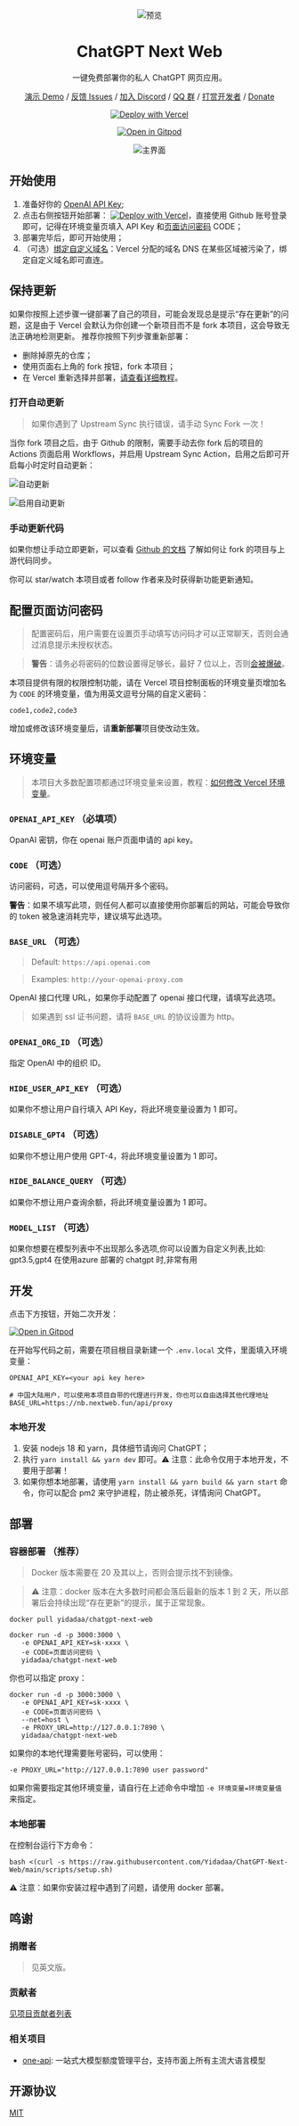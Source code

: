 <div align="center">
<img src="./docs/images/icon.svg" alt="预览"/>

<h1 align="center">ChatGPT Next Web</h1>

一键免费部署你的私人 ChatGPT 网页应用。

[演示 Demo](https://chat-gpt-next-web.vercel.app/) / [反馈 Issues](https://github.com/Yidadaa/ChatGPT-Next-Web/issues) / [加入 Discord](https://discord.gg/zrhvHCr79N) / [QQ 群](https://user-images.githubusercontent.com/16968934/228190818-7dd00845-e9b9-4363-97e5-44c507ac76da.jpeg) / [打赏开发者](https://user-images.githubusercontent.com/16968934/227772541-5bcd52d8-61b7-488c-a203-0330d8006e2b.jpg) / [Donate](#捐赠-donate-usdt)

[![Deploy with Vercel](https://vercel.com/button)](https://vercel.com/new/clone?repository-url=https%3A%2F%2Fgithub.com%2FYidadaa%2FChatGPT-Next-Web&env=OPENAI_API_KEY&env=CODE&project-name=chatgpt-next-web&repository-name=ChatGPT-Next-Web)

[![Open in Gitpod](https://gitpod.io/button/open-in-gitpod.svg)](https://gitpod.io/#https://github.com/Yidadaa/ChatGPT-Next-Web)

![主界面](./docs/images/cover.png)

</div>

## 开始使用

1. 准备好你的 [OpenAI API Key](https://platform.openai.com/account/api-keys);
2. 点击右侧按钮开始部署：
   [![Deploy with Vercel](https://vercel.com/button)](https://vercel.com/new/clone?repository-url=https%3A%2F%2Fgithub.com%2FYidadaa%2FChatGPT-Next-Web&env=OPENAI_API_KEY&env=CODE&project-name=chatgpt-next-web&repository-name=ChatGPT-Next-Web)，直接使用 Github 账号登录即可，记得在环境变量页填入 API Key 和[页面访问密码](#配置页面访问密码) CODE；
3. 部署完毕后，即可开始使用；
4. （可选）[绑定自定义域名](https://vercel.com/docs/concepts/projects/domains/add-a-domain)：Vercel 分配的域名 DNS 在某些区域被污染了，绑定自定义域名即可直连。

## 保持更新

如果你按照上述步骤一键部署了自己的项目，可能会发现总是提示“存在更新”的问题，这是由于 Vercel 会默认为你创建一个新项目而不是 fork 本项目，这会导致无法正确地检测更新。
推荐你按照下列步骤重新部署：

- 删除掉原先的仓库；
- 使用页面右上角的 fork 按钮，fork 本项目；
- 在 Vercel 重新选择并部署，[请查看详细教程](./docs/vercel-cn.md#如何新建项目)。

### 打开自动更新

> 如果你遇到了 Upstream Sync 执行错误，请手动 Sync Fork 一次！

当你 fork 项目之后，由于 Github 的限制，需要手动去你 fork 后的项目的 Actions 页面启用 Workflows，并启用 Upstream Sync Action，启用之后即可开启每小时定时自动更新：

![自动更新](./docs/images/enable-actions.jpg)

![启用自动更新](./docs/images/enable-actions-sync.jpg)

### 手动更新代码

如果你想让手动立即更新，可以查看 [Github 的文档](https://docs.github.com/en/pull-requests/collaborating-with-pull-requests/working-with-forks/syncing-a-fork) 了解如何让 fork 的项目与上游代码同步。

你可以 star/watch 本项目或者 follow 作者来及时获得新功能更新通知。

## 配置页面访问密码

> 配置密码后，用户需要在设置页手动填写访问码才可以正常聊天，否则会通过消息提示未授权状态。

> **警告**：请务必将密码的位数设置得足够长，最好 7 位以上，否则[会被爆破](https://github.com/Yidadaa/ChatGPT-Next-Web/issues/518)。

本项目提供有限的权限控制功能，请在 Vercel 项目控制面板的环境变量页增加名为 `CODE` 的环境变量，值为用英文逗号分隔的自定义密码：

```
code1,code2,code3
```

增加或修改该环境变量后，请**重新部署**项目使改动生效。

## 环境变量

> 本项目大多数配置项都通过环境变量来设置，教程：[如何修改 Vercel 环境变量](./docs/vercel-cn.md)。

### `OPENAI_API_KEY` （必填项）

OpanAI 密钥，你在 openai 账户页面申请的 api key。

### `CODE` （可选）

访问密码，可选，可以使用逗号隔开多个密码。

**警告**：如果不填写此项，则任何人都可以直接使用你部署后的网站，可能会导致你的 token 被急速消耗完毕，建议填写此选项。

### `BASE_URL` （可选）

> Default: `https://api.openai.com`

> Examples: `http://your-openai-proxy.com`

OpenAI 接口代理 URL，如果你手动配置了 openai 接口代理，请填写此选项。

> 如果遇到 ssl 证书问题，请将 `BASE_URL` 的协议设置为 http。

### `OPENAI_ORG_ID` （可选）

指定 OpenAI 中的组织 ID。

### `HIDE_USER_API_KEY` （可选）

如果你不想让用户自行填入 API Key，将此环境变量设置为 1 即可。

### `DISABLE_GPT4` （可选）

如果你不想让用户使用 GPT-4，将此环境变量设置为 1 即可。

### `HIDE_BALANCE_QUERY` （可选）

如果你不想让用户查询余额，将此环境变量设置为 1 即可。

### `MODEL_LIST` （可选）
如果你想要在模型列表中不出现那么多选项,你可以设置为自定义列表,比如: gpt3.5,gpt4
在使用azure 部署的 chatgpt 时,非常有用

## 开发

点击下方按钮，开始二次开发：

[![Open in Gitpod](https://gitpod.io/button/open-in-gitpod.svg)](https://gitpod.io/#https://github.com/Yidadaa/ChatGPT-Next-Web)

在开始写代码之前，需要在项目根目录新建一个 `.env.local` 文件，里面填入环境变量：

```
OPENAI_API_KEY=<your api key here>

# 中国大陆用户，可以使用本项目自带的代理进行开发，你也可以自由选择其他代理地址
BASE_URL=https://nb.nextweb.fun/api/proxy
```

### 本地开发

1. 安装 nodejs 18 和 yarn，具体细节请询问 ChatGPT；
2. 执行 `yarn install && yarn dev` 即可。⚠️ 注意：此命令仅用于本地开发，不要用于部署！
3. 如果你想本地部署，请使用 `yarn install && yarn build && yarn start` 命令，你可以配合 pm2 来守护进程，防止被杀死，详情询问 ChatGPT。

## 部署

### 容器部署 （推荐）

> Docker 版本需要在 20 及其以上，否则会提示找不到镜像。

> ⚠️ 注意：docker 版本在大多数时间都会落后最新的版本 1 到 2 天，所以部署后会持续出现“存在更新”的提示，属于正常现象。

```shell
docker pull yidadaa/chatgpt-next-web

docker run -d -p 3000:3000 \
   -e OPENAI_API_KEY=sk-xxxx \
   -e CODE=页面访问密码 \
   yidadaa/chatgpt-next-web
```

你也可以指定 proxy：

```shell
docker run -d -p 3000:3000 \
   -e OPENAI_API_KEY=sk-xxxx \
   -e CODE=页面访问密码 \
   --net=host \
   -e PROXY_URL=http://127.0.0.1:7890 \
   yidadaa/chatgpt-next-web
```

如果你的本地代理需要账号密码，可以使用：

```shell
-e PROXY_URL="http://127.0.0.1:7890 user password"
```

如果你需要指定其他环境变量，请自行在上述命令中增加 `-e 环境变量=环境变量值` 来指定。

### 本地部署

在控制台运行下方命令：

```shell
bash <(curl -s https://raw.githubusercontent.com/Yidadaa/ChatGPT-Next-Web/main/scripts/setup.sh)
```

⚠️ 注意：如果你安装过程中遇到了问题，请使用 docker 部署。

## 鸣谢

### 捐赠者

> 见英文版。

### 贡献者

[见项目贡献者列表](https://github.com/Yidadaa/ChatGPT-Next-Web/graphs/contributors)

### 相关项目
- [one-api](https://github.com/songquanpeng/one-api): 一站式大模型额度管理平台，支持市面上所有主流大语言模型

## 开源协议

[MIT](https://opensource.org/license/mit/)
